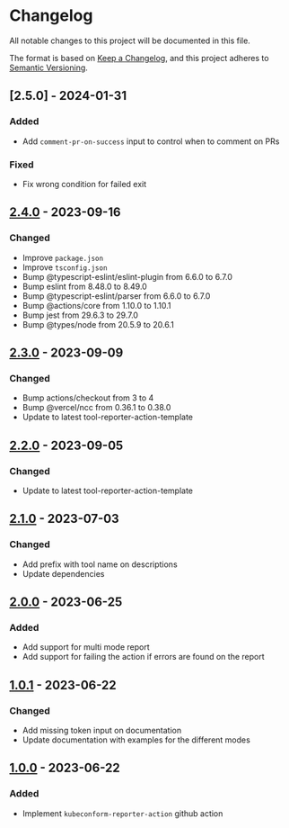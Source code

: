 # Changelog

All notable changes to this project will be documented in this file.

The format is based on [Keep a Changelog](https://keepachangelog.com/en/1.0.0/),
and this project adheres to [Semantic Versioning](https://semver.org/spec/v2.0.0.html).

## [2.5.0] - 2024-01-31

### Added

- Add `comment-pr-on-success` input to control when to comment on PRs

### Fixed

- Fix wrong condition for failed exit

## [2.4.0] - 2023-09-16

### Changed

- Improve `package.json`
- Improve `tsconfig.json`
- Bump @typescript-eslint/eslint-plugin from 6.6.0 to 6.7.0
- Bump eslint from 8.48.0 to 8.49.0
- Bump @typescript-eslint/parser from 6.6.0 to 6.7.0
- Bump @actions/core from 1.10.0 to 1.10.1
- Bump jest from 29.6.3 to 29.7.0
- Bump @types/node from 20.5.9 to 20.6.1

## [2.3.0] - 2023-09-09

### Changed

- Bump actions/checkout from 3 to 4
- Bump @vercel/ncc from 0.36.1 to 0.38.0
- Update to latest tool-reporter-action-template

## [2.2.0] - 2023-09-05

### Changed

- Update to latest tool-reporter-action-template

## [2.1.0] - 2023-07-03

### Changed

- Add prefix with tool name on descriptions
- Update dependencies

## [2.0.0] - 2023-06-25

### Added

- Add support for multi mode report
- Add support for failing the action if errors are found on the report

## [1.0.1] - 2023-06-22

### Changed

- Add missing token input on documentation
- Update documentation with examples for the different modes

## [1.0.0] - 2023-06-22

### Added

- Implement `kubeconform-reporter-action` github action

[Unreleased]: https://github.com/tvcsantos/kubeconform-reporter-action/compare/v2.4.0...main
[2.4.0]: https://github.com/tvcsantos/kubeconform-reporter-action/compare/v2.3.0...v2.4.0
[2.3.0]: https://github.com/tvcsantos/kubeconform-reporter-action/compare/v2.2.0...v2.3.0
[2.2.0]: https://github.com/tvcsantos/kubeconform-reporter-action/compare/v2.1.0...v2.2.0
[2.1.0]: https://github.com/tvcsantos/kubeconform-reporter-action/compare/v2.0.0...v2.1.0
[2.0.0]: https://github.com/tvcsantos/kubeconform-reporter-action/compare/v1.0.1...v2.0.0
[1.0.1]: https://github.com/tvcsantos/kubeconform-reporter-action/compare/v1.0.0...v1.0.1
[1.0.0]: https://github.com/tvcsantos/kubeconform-reporter-action/releases/tag/v1.0.0
